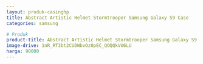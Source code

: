```yaml
---
layout: produk-casinghp
title: Abstract Artistic Helmet Stormtrooper Samsung Galaxy S9 Case
categories: samsung

# Produk
product-title: Abstract Artistic Helmet Stormtrooper Samsung Galaxy S9 Case
image-drive: 1nR_RT3bt2CUDWbvOz0pEC_QOQQkVU6LU
harga: 90000
---
```

